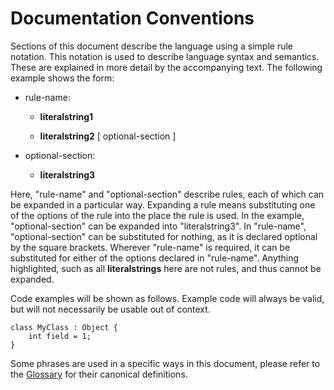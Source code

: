 # Documentation Conventions
Sections of this document describe the language using a simple rule notation. This notation is used to describe language syntax and semantics. These are explained in more detail by the accompanying text. The following example shows the form:

-   rule-name:

    -   **literalstring1**

    -    **literalstring2** [ optional-section ]

-   optional-section:

    -   **literalstring3**

Here, "rule-name" and "optional-section" describe rules, each of which can be expanded in a particular way. Expanding a rule means substituting one of the options of the rule into the place the rule is used. In the example, "optional-section" can be expanded into "literalstring3". In "rule-name", "optional-section" can be substituted for nothing, as it is declared optional by the square brackets. Wherever "rule-name" is required, it can be substituted for either of the options declared in "rule-name". Anything highlighted, such as all **literalstrings** here are not rules, and thus cannot be expanded. 

Code examples will be shown as follows. Example code will always be valid, but will not necessarily be usable out of context.

```vala
class MyClass : Object {
	int field = 1;
}
```
Some phrases are used in a specific ways in this document, please refer to the [Glossary](GLOSSARY.md) for their canonical definitions.